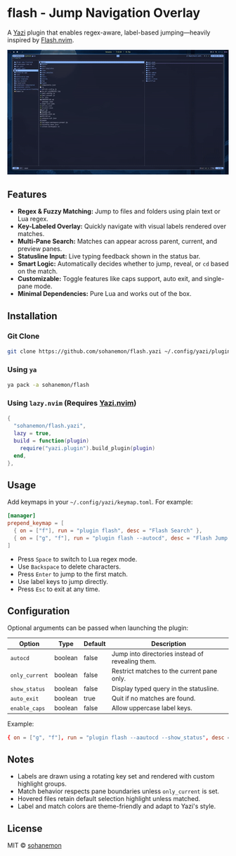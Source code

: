 # flash - Jump Navigation Overlay

A [Yazi](https://yazi-rs.github.io/) plugin that enables regex-aware, label-based jumping—heavily inspired by [Flash.nvim](https://github.com/folke/flash.nvim).

![Demo](./assets/demo.gif)


## Features

- **Regex & Fuzzy Matching:** Jump to files and folders using plain text or Lua regex.
- **Key-Labeled Overlay:** Quickly navigate with visual labels rendered over matches.
- **Multi-Pane Search:** Matches can appear across parent, current, and preview panes.
- **Statusline Input:** Live typing feedback shown in the status bar.
- **Smart Logic:** Automatically decides whether to jump, reveal, or `cd` based on the match.
- **Customizable:** Toggle features like caps support, auto exit, and single-pane mode.
- **Minimal Dependencies:** Pure Lua and works out of the box.

## Installation

### Git Clone

```sh
git clone https://github.com/sohanemon/flash.yazi ~/.config/yazi/plugins/flash.yazi
````

### Using `ya`

```sh
ya pack -a sohanemon/flash
```

### Using `lazy.nvim` (Requires [Yazi.nvim](https://github.com/mikavilpas/yazi.nvim))

```lua
{
  "sohanemon/flash.yazi",
  lazy = true,
  build = function(plugin)
    require("yazi.plugin").build_plugin(plugin)
  end,
},
```


## Usage

Add keymaps in your `~/.config/yazi/keymap.toml`. For example:

```toml
[manager]
prepend_keymap = [
  { on = ["f"], run = "plugin flash", desc = "Flash Search" },
  { on = ["g", "f"], run = "plugin flash --autocd", desc = "Flash Jump (autocd)" }
]
```

* Press `Space` to switch to Lua regex mode.
* Use `Backspace` to delete characters.
* Press `Enter` to jump to the first match.
* Use label keys to jump directly.
* Press `Esc` to exit at any time.

## Configuration

Optional arguments can be passed when launching the plugin:

| Option         | Type    | Default | Description                                      |
| -------------- | ------- | ------- | ------------------------------------------------ |
| `autocd`       | boolean | false   | Jump into directories instead of revealing them. |
| `only_current` | boolean | false   | Restrict matches to the current pane only.       |
| `show_status`  | boolean | false   | Display typed query in the statusline.           |
| `auto_exit`    | boolean | true    | Quit if no matches are found.                    |
| `enable_caps`  | boolean | false   | Allow uppercase label keys.                      |

Example:

```toml
{ on = ["g", "f"], run = "plugin flash --aautocd --show_status", desc = "Smart Jump" }
```

## Notes

* Labels are drawn using a rotating key set and rendered with custom highlight groups.
* Match behavior respects pane boundaries unless `only_current` is set.
* Hovered files retain default selection highlight unless matched.
* Label and match colors are theme-friendly and adapt to Yazi's style.

## License

MIT © [sohanemon](https://github.com/sohanemon)

